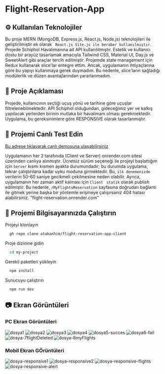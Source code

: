 # Flight-Reservation-App

## ⚙️ Kullanılan Teknolojiler
Bu proje MERN (MongoDB, Express.js, React.js, Node.js) teknolojileri ile geliştirilmiştir ek olarak ` React.js Vite.js ile beraber kullanılmıştır`. 
Projede Schiphol Havalimanına ait API kullanılılmıştır.
Estetik ve kullanıcı dostu bir arayüz tasarlamak amacıyla Tailwind CSS, Material UI, Day.js ve SweetAlert gibi araçlar tercih edilmiştir.
Projemde state management için Redux kullanarak slice'lar entegre ettim. Ancak, uygulamanın ihtiyaçlarına göre bu yapıyı kullanmaya gerek duymadım. Bu nedenle, slice'ların sağladığı modülerlik ve düzen avantajlarından yararlanmadım.

## 📜 Proje Açıklaması
Projede, kullanıcının seçtiği uçuş yönü ve tarihine göre uçuşlar filtrelenebilmektedir. API Schiphol olduğundan, gideceğimiz yer ve kalkış yapılacak yerlerden birinin mutlaka bir havalimanı olması gerekmektedir. Uygulama, bu gereksinimlere göre RESPONSIVE olarak tasarlanmıştır.

## 🌟 Projemi Canlı Test Edin

[Bu adrese tıklayarak canlı demosuna ulaşabilirsiniz ](flight-reservation.onrender.com)

 Uygulamanın her 2 tarafınıda (Client ve Server) onrender.com sitesi üzerinden canlıya alınmıştır. Ücretsiz sürüm seçeneği ile projeyi başlattığım için `Server` kısmı kısmen ayakta durumundadır; bu durumda uygulama, tekrar çalıştırılana kadar uyku moduna girmektedir. Bu, `ilk denemenizde` verilerin 50-60 saniye gecikmeli çekilmesine neden olabilir. Ayrıca, uygulamanın her zaman aktif kalması için `Client ` ` statik `  olarak publish edilmiştir. Bu nedenle, `/MyFlightsReservation`  sayfasına doğrudan bağlantı ile gitmek yerine başka bir yöntemle erişmeye çalışırsanız 404 hatası alabilirsiniz.
"flight-reservation.onrender.com"

## 🌟 Projemi Bilgisayarınızda Çalıştırın

Projeyi klonlayın

```bash
  gh repo clone atakanhim/flight-reservation-app-client
```

Proje dizinine gidin

```bash
  cd my-project
```

Gerekli paketleri yükleyin

```bash
  npm install
```

Sunucuyu çalıştırın

```bash
  npm run dev   
```

## 📷 Ekran Görüntüleri


 ### PC Ekran Görüntüleri
![dosya1](https://github.com/user-attachments/assets/3981fb7a-eae2-4868-9451-40b0642ee0d2)
![dosya2](https://github.com/user-attachments/assets/24de22d5-e0c0-4700-a8df-1d5351bcacdd)
![dosya3](https://github.com/user-attachments/assets/476a1f59-764f-48ef-9767-dabd85c6d56b)
![dosya4](https://github.com/user-attachments/assets/d1948e71-0872-46e7-8bdb-77d834182c2f)
![dosya5-succes](https://github.com/user-attachments/assets/a76f285d-0564-421f-9879-b4c3ef073f60)
![dosya6-fail](https://github.com/user-attachments/assets/dc17510e-fc32-491b-87f1-d2c62e8d4804)
![dosya-7flightDeleted](https://github.com/user-attachments/assets/6eabc7f5-c18a-48ca-b10c-f35555b31bc6)
![dosya-8myFlights](https://github.com/user-attachments/assets/64029688-5293-497d-8ac0-4fac8743917a)


 ### Mobil Ekran GÖrüntüleri

![dosya-responsive1](https://github.com/user-attachments/assets/4d5764ba-834d-47ca-866f-91d74ebac807)
![dosya-responsive2](https://github.com/user-attachments/assets/9e34e09a-dda7-4adc-a060-b7d92386549f)
![dosya-responsive-flights](https://github.com/user-attachments/assets/13615e7e-1d8a-4008-9482-bb884f7e4551)
![dosya-responsive-alert](https://github.com/user-attachments/assets/44daf291-a97c-494b-9a37-4abe46d5ffe9)
